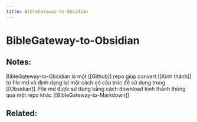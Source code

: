 ```yaml
---
title: BibleGateway-to-Obsidian
---
```

# BibleGateway-to-Obsidian

## Notes:
BibleGateway-to-Obsidian là một [[Github]] repo giúp convert [[Kinh thánh]] từ file md và định dạng lại một cách có cấu trúc để sử dụng trong [[Obsidian]]. File md được sử dụng bằng cách download kinh thánh thông qua một repo khác [[BibleGateway-to-Markdown]]

## Related:

